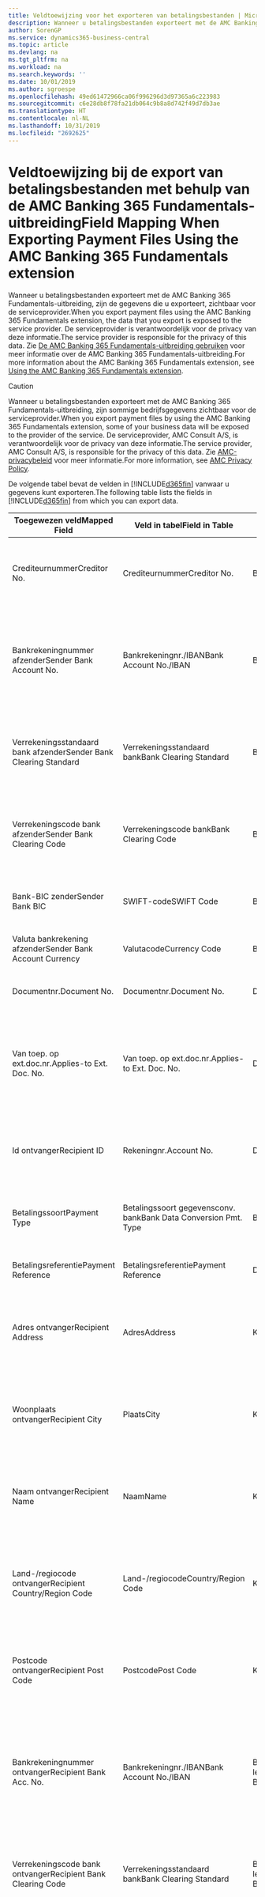 ```yaml
---
title: Veldtoewijzing voor het exporteren van betalingsbestanden | Microsoft Docs
description: Wanneer u betalingsbestanden exporteert met de AMC Banking 365 Fundamentals-uitbreiding, zijn de gegevens die u exporteert, zichtbaar voor de serviceprovider.
author: SorenGP
ms.service: dynamics365-business-central
ms.topic: article
ms.devlang: na
ms.tgt_pltfrm: na
ms.workload: na
ms.search.keywords: ''
ms.date: 10/01/2019
ms.author: sgroespe
ms.openlocfilehash: 49ed61472966ca06f996296d3d97365a6c223983
ms.sourcegitcommit: c6e28db8f78fa21db064c9b8a8d742f49d7db3ae
ms.translationtype: HT
ms.contentlocale: nl-NL
ms.lasthandoff: 10/31/2019
ms.locfileid: "2692625"
---
```

# <a name="field-mapping-when-exporting-payment-files-using-the-amc-banking-365-fundamentals-extension"></a><span data-ttu-id="570f8-103">Veldtoewijzing bij de export van betalingsbestanden met behulp van de AMC Banking 365 Fundamentals-uitbreiding</span><span class="sxs-lookup"><span data-stu-id="570f8-103">Field Mapping When Exporting Payment Files Using the AMC Banking 365 Fundamentals extension</span></span>
<span data-ttu-id="570f8-104">Wanneer u betalingsbestanden exporteert met de AMC Banking 365 Fundamentals-uitbreiding, zijn de gegevens die u exporteert, zichtbaar voor de serviceprovider.</span><span class="sxs-lookup"><span data-stu-id="570f8-104">When you export payment files using the AMC Banking 365 Fundamentals extension, the data that you export is exposed to the service provider.</span></span> <span data-ttu-id="570f8-105">De serviceprovider is verantwoordelijk voor de privacy van deze informatie.</span><span class="sxs-lookup"><span data-stu-id="570f8-105">The service provider is responsible for the privacy of this data.</span></span> <span data-ttu-id="570f8-106">Zie [De AMC Banking 365 Fundamentals-uitbreiding gebruiken](ui-extensions-amc-banking.md) voor meer informatie over de AMC Banking 365 Fundamentals-uitbreiding.</span><span class="sxs-lookup"><span data-stu-id="570f8-106">For more information about the AMC Banking 365 Fundamentals extension, see [Using the AMC Banking 365 Fundamentals extension](ui-extensions-amc-banking.md).</span></span>  

> [!CAUTION]  
>  <span data-ttu-id="570f8-107">Wanneer u betalingsbestanden exporteert met de AMC Banking 365 Fundamentals-uitbreiding, zijn sommige bedrijfsgegevens zichtbaar voor de serviceprovider.</span><span class="sxs-lookup"><span data-stu-id="570f8-107">When you export payment files by using the AMC Banking 365 Fundamentals extension, some of your business data will be exposed to the provider of the service.</span></span> <span data-ttu-id="570f8-108">De serviceprovider, AMC Consult A/S, is verantwoordelijk voor de privacy van deze informatie.</span><span class="sxs-lookup"><span data-stu-id="570f8-108">The service provider, AMC Consult A/S, is responsible for the privacy of this data.</span></span> <span data-ttu-id="570f8-109">Zie [AMC-privacybeleid](https://go.microsoft.com/fwlink/?LinkId=510158) voor meer informatie.</span><span class="sxs-lookup"><span data-stu-id="570f8-109">For more information, see [AMC Privacy Policy](https://go.microsoft.com/fwlink/?LinkId=510158).</span></span>  

<span data-ttu-id="570f8-110">De volgende tabel bevat de velden in [!INCLUDE[d365fin](includes/d365fin_md.md)] vanwaar u gegevens kunt exporteren.</span><span class="sxs-lookup"><span data-stu-id="570f8-110">The following table lists the fields in [!INCLUDE[d365fin](includes/d365fin_md.md)] from which you can export data.</span></span>  

|<span data-ttu-id="570f8-111">Toegewezen veld</span><span class="sxs-lookup"><span data-stu-id="570f8-111">Mapped Field</span></span>|<span data-ttu-id="570f8-112">Veld in tabel</span><span class="sxs-lookup"><span data-stu-id="570f8-112">Field in Table</span></span>|<span data-ttu-id="570f8-113">Tafel</span><span class="sxs-lookup"><span data-stu-id="570f8-113">Table</span></span>|<span data-ttu-id="570f8-114">Omschrijving</span><span class="sxs-lookup"><span data-stu-id="570f8-114">Description</span></span>|  
|------------------|--------------------|-----------|---------------------------------------|  
|<span data-ttu-id="570f8-115">Crediteurnummer</span><span class="sxs-lookup"><span data-stu-id="570f8-115">Creditor No.</span></span>|<span data-ttu-id="570f8-116">Crediteurnummer</span><span class="sxs-lookup"><span data-stu-id="570f8-116">Creditor No.</span></span>|<span data-ttu-id="570f8-117">Bankrekening</span><span class="sxs-lookup"><span data-stu-id="570f8-117">Bank Account</span></span>|<span data-ttu-id="570f8-118">De identificatie die door uw bank aan uw bedrijf is toegewezen om betalingen te innen</span><span class="sxs-lookup"><span data-stu-id="570f8-118">The identifier assigned to your company by your bank to collect payments</span></span>|  
|<span data-ttu-id="570f8-119">Bankrekeningnummer afzender</span><span class="sxs-lookup"><span data-stu-id="570f8-119">Sender Bank Account No.</span></span>|<span data-ttu-id="570f8-120">Bankrekeningnr./IBAN</span><span class="sxs-lookup"><span data-stu-id="570f8-120">Bank Account No./IBAN</span></span>|<span data-ttu-id="570f8-121">Bankrekening</span><span class="sxs-lookup"><span data-stu-id="570f8-121">Bank Account</span></span>|<span data-ttu-id="570f8-122">Het bankrekeningnummer van uw bedrijf (IBAN of ander) dat is opgegeven op de bankrekeningkaart</span><span class="sxs-lookup"><span data-stu-id="570f8-122">Your company's bank account number (IBAN or other) that is specified on the bank account card</span></span>|  
|<span data-ttu-id="570f8-123">Verrekeningsstandaard bank afzender</span><span class="sxs-lookup"><span data-stu-id="570f8-123">Sender Bank Clearing Standard</span></span>|<span data-ttu-id="570f8-124">Verrekeningsstandaard bank</span><span class="sxs-lookup"><span data-stu-id="570f8-124">Bank Clearing Standard</span></span>|<span data-ttu-id="570f8-125">Bankrekening</span><span class="sxs-lookup"><span data-stu-id="570f8-125">Bank Account</span></span>|<span data-ttu-id="570f8-126">Het nationale banknamenregister dat voor de bankrekening van de afzender wordt gebruikt</span><span class="sxs-lookup"><span data-stu-id="570f8-126">The national bank names register used for the sender bank account</span></span>|  
|<span data-ttu-id="570f8-127">Verrekeningscode bank afzender</span><span class="sxs-lookup"><span data-stu-id="570f8-127">Sender Bank Clearing Code</span></span>|<span data-ttu-id="570f8-128">Verrekeningscode bank</span><span class="sxs-lookup"><span data-stu-id="570f8-128">Bank Clearing Code</span></span>|<span data-ttu-id="570f8-129">Bankrekening</span><span class="sxs-lookup"><span data-stu-id="570f8-129">Bank Account</span></span>|<span data-ttu-id="570f8-130">De identificatie van de bankrekening van de afzender met betrekking tot het gebruikte banknamenregister</span><span class="sxs-lookup"><span data-stu-id="570f8-130">The identifier of the sender's bank in relation to the bank names register used</span></span>|  
|<span data-ttu-id="570f8-131">Bank-BIC zender</span><span class="sxs-lookup"><span data-stu-id="570f8-131">Sender Bank BIC</span></span>|<span data-ttu-id="570f8-132">SWIFT-code</span><span class="sxs-lookup"><span data-stu-id="570f8-132">SWIFT Code</span></span>|<span data-ttu-id="570f8-133">Bankrekening</span><span class="sxs-lookup"><span data-stu-id="570f8-133">Bank Account</span></span>|<span data-ttu-id="570f8-134">De SWIFT-identificatie van de bankrekening van de afzender</span><span class="sxs-lookup"><span data-stu-id="570f8-134">The SWIFT identifier of the sender bank account</span></span>|  
|<span data-ttu-id="570f8-135">Valuta bankrekening afzender</span><span class="sxs-lookup"><span data-stu-id="570f8-135">Sender Bank Account Currency</span></span>|<span data-ttu-id="570f8-136">Valutacode</span><span class="sxs-lookup"><span data-stu-id="570f8-136">Currency Code</span></span>|<span data-ttu-id="570f8-137">Bankrekening</span><span class="sxs-lookup"><span data-stu-id="570f8-137">Bank Account</span></span>|<span data-ttu-id="570f8-138">Valutacode van de bankrekening afzender</span><span class="sxs-lookup"><span data-stu-id="570f8-138">The sender bank account Currency Code</span></span>|  
|<span data-ttu-id="570f8-139">Documentnr.</span><span class="sxs-lookup"><span data-stu-id="570f8-139">Document No.</span></span>|<span data-ttu-id="570f8-140">Documentnr.</span><span class="sxs-lookup"><span data-stu-id="570f8-140">Document No.</span></span>|<span data-ttu-id="570f8-141">Dagboekregel</span><span class="sxs-lookup"><span data-stu-id="570f8-141">General Journal Line</span></span>|<span data-ttu-id="570f8-142">Het documentnummer van de betalingsregel</span><span class="sxs-lookup"><span data-stu-id="570f8-142">The document number of the payment line</span></span>|  
|<span data-ttu-id="570f8-143">Van toep. op ext.doc.nr.</span><span class="sxs-lookup"><span data-stu-id="570f8-143">Applies-to Ext. Doc. No.</span></span>|<span data-ttu-id="570f8-144">Van toep. op ext.doc.nr.</span><span class="sxs-lookup"><span data-stu-id="570f8-144">Applies-to Ext. Doc. No.</span></span>|<span data-ttu-id="570f8-145">Dagboekregel</span><span class="sxs-lookup"><span data-stu-id="570f8-145">General Journal Line</span></span>|<span data-ttu-id="570f8-146">Het externe documentnummer van de factuur of creditnota waarmee de betalingsregel wordt vereffend</span><span class="sxs-lookup"><span data-stu-id="570f8-146">The external document number of the invoice or credit memo that the payment line is applied to</span></span>|  
|<span data-ttu-id="570f8-147">Id ontvanger</span><span class="sxs-lookup"><span data-stu-id="570f8-147">Recipient ID</span></span>|<span data-ttu-id="570f8-148">Rekeningnr.</span><span class="sxs-lookup"><span data-stu-id="570f8-148">Account No.</span></span>|<span data-ttu-id="570f8-149">Dagboekregel</span><span class="sxs-lookup"><span data-stu-id="570f8-149">General Journal Line</span></span>|<span data-ttu-id="570f8-150">Het klant- of leveranciersnummer dat wordt opgegeven op de betalingsregel</span><span class="sxs-lookup"><span data-stu-id="570f8-150">The customer or vendor number that is specified on the payment line</span></span>|  
|<span data-ttu-id="570f8-151">Betalingssoort</span><span class="sxs-lookup"><span data-stu-id="570f8-151">Payment Type</span></span>|<span data-ttu-id="570f8-152">Betalingssoort gegevensconv. bank</span><span class="sxs-lookup"><span data-stu-id="570f8-152">Bank Data Conversion Pmt. Type</span></span>|<span data-ttu-id="570f8-153">Betalingswijze</span><span class="sxs-lookup"><span data-stu-id="570f8-153">Payment Method</span></span>|<span data-ttu-id="570f8-154">Het soort bankoverboeking, bijvoorbeeld binnenlands of internationaal</span><span class="sxs-lookup"><span data-stu-id="570f8-154">The type of bank transfer, such as domestic or international</span></span>|  
|<span data-ttu-id="570f8-155">Betalingsreferentie</span><span class="sxs-lookup"><span data-stu-id="570f8-155">Payment Reference</span></span>|<span data-ttu-id="570f8-156">Betalingsreferentie</span><span class="sxs-lookup"><span data-stu-id="570f8-156">Payment Reference</span></span>|<span data-ttu-id="570f8-157">Dagboekregel</span><span class="sxs-lookup"><span data-stu-id="570f8-157">General Journal Line</span></span>|<span data-ttu-id="570f8-158">De betalingsverwijzing van de betalingsregel</span><span class="sxs-lookup"><span data-stu-id="570f8-158">The payment reference of the payment line</span></span>|  
|<span data-ttu-id="570f8-159">Adres ontvanger</span><span class="sxs-lookup"><span data-stu-id="570f8-159">Recipient Address</span></span>|<span data-ttu-id="570f8-160">Adres</span><span class="sxs-lookup"><span data-stu-id="570f8-160">Address</span></span>|<span data-ttu-id="570f8-161">Klant/Leverancier</span><span class="sxs-lookup"><span data-stu-id="570f8-161">Customer/Vendor</span></span>|<span data-ttu-id="570f8-162">Het adres van de ontvanger die wordt opgegeven op de klanten- of leverancierskaart</span><span class="sxs-lookup"><span data-stu-id="570f8-162">The recipient address that is specified on the customer or vendor card</span></span>|  
|<span data-ttu-id="570f8-163">Woonplaats ontvanger</span><span class="sxs-lookup"><span data-stu-id="570f8-163">Recipient City</span></span>|<span data-ttu-id="570f8-164">Plaats</span><span class="sxs-lookup"><span data-stu-id="570f8-164">City</span></span>|<span data-ttu-id="570f8-165">Klant/Leverancier</span><span class="sxs-lookup"><span data-stu-id="570f8-165">Customer/Vendor</span></span>|<span data-ttu-id="570f8-166">De woonplaats van de ontvanger die wordt opgegeven op de klanten- of leverancierskaart</span><span class="sxs-lookup"><span data-stu-id="570f8-166">The recipient city that is specified on the customer or vendor card</span></span>|  
|<span data-ttu-id="570f8-167">Naam ontvanger</span><span class="sxs-lookup"><span data-stu-id="570f8-167">Recipient Name</span></span>|<span data-ttu-id="570f8-168">Naam</span><span class="sxs-lookup"><span data-stu-id="570f8-168">Name</span></span>|<span data-ttu-id="570f8-169">Klant/Leverancier</span><span class="sxs-lookup"><span data-stu-id="570f8-169">Customer/Vendor</span></span>|<span data-ttu-id="570f8-170">De naam van de ontvanger die wordt opgegeven op de klanten- of leverancierskaart</span><span class="sxs-lookup"><span data-stu-id="570f8-170">The recipient name that is specified on the customer or vendor card</span></span>|  
|<span data-ttu-id="570f8-171">Land-/regiocode ontvanger</span><span class="sxs-lookup"><span data-stu-id="570f8-171">Recipient Country/Region Code</span></span>|<span data-ttu-id="570f8-172">Land-/regiocode</span><span class="sxs-lookup"><span data-stu-id="570f8-172">Country/Region Code</span></span>|<span data-ttu-id="570f8-173">Klant/Leverancier</span><span class="sxs-lookup"><span data-stu-id="570f8-173">Customer/Vendor</span></span>|<span data-ttu-id="570f8-174">De land-/regiocode van de ontvanger die wordt opgegeven op de klanten- of leverancierskaart</span><span class="sxs-lookup"><span data-stu-id="570f8-174">The recipient country/region code that is specified on the customer or vendor card</span></span>|  
|<span data-ttu-id="570f8-175">Postcode ontvanger</span><span class="sxs-lookup"><span data-stu-id="570f8-175">Recipient Post Code</span></span>|<span data-ttu-id="570f8-176">Postcode</span><span class="sxs-lookup"><span data-stu-id="570f8-176">Post Code</span></span>|<span data-ttu-id="570f8-177">Klant/Leverancier</span><span class="sxs-lookup"><span data-stu-id="570f8-177">Customer/Vendor</span></span>|<span data-ttu-id="570f8-178">De postcode van de ontvanger die wordt opgegeven op de klanten- of leverancierskaart</span><span class="sxs-lookup"><span data-stu-id="570f8-178">The recipient post code that is specified on the customer or vendor card</span></span>|  
|<span data-ttu-id="570f8-179">Bankrekeningnummer ontvanger</span><span class="sxs-lookup"><span data-stu-id="570f8-179">Recipient Bank Acc. No.</span></span>|<span data-ttu-id="570f8-180">Bankrekeningnr./IBAN</span><span class="sxs-lookup"><span data-stu-id="570f8-180">Bank Account No./IBAN</span></span>|<span data-ttu-id="570f8-181">Bankrekening klant/Bankrekening leverancier</span><span class="sxs-lookup"><span data-stu-id="570f8-181">Customer Bank Account/Vendor Bank Account</span></span>|<span data-ttu-id="570f8-182">Het nummer van de bankrekening (IBAN of ander) van de ontvanger dat is opgegeven op de bankrekeningkaart van de klant of leverancier</span><span class="sxs-lookup"><span data-stu-id="570f8-182">The recipient bank account number (IBAN or other) that is specified on the customer or vendor bank account card</span></span>|  
|<span data-ttu-id="570f8-183">Verrekeningscode bank ontvanger</span><span class="sxs-lookup"><span data-stu-id="570f8-183">Recipient Bank Clearing Code</span></span>|<span data-ttu-id="570f8-184">Verrekeningsstandaard bank</span><span class="sxs-lookup"><span data-stu-id="570f8-184">Bank Clearing Standard</span></span>|<span data-ttu-id="570f8-185">Bankrekening klant/Bankrekening leverancier</span><span class="sxs-lookup"><span data-stu-id="570f8-185">Customer Bank Account/Vendor Bank Account</span></span>|<span data-ttu-id="570f8-186">Het nationale banknamenregister dat voor de bankrekening van de ontvanger wordt gebruikt</span><span class="sxs-lookup"><span data-stu-id="570f8-186">The national bank names register used for the recipient bank account</span></span>|  
|<span data-ttu-id="570f8-187">Verrekeningsstand. bank ontvanger</span><span class="sxs-lookup"><span data-stu-id="570f8-187">Recipient Bank Clearing Std.</span></span>|<span data-ttu-id="570f8-188">Verrekeningscode bank</span><span class="sxs-lookup"><span data-stu-id="570f8-188">Bank Clearing Code</span></span>|<span data-ttu-id="570f8-189">Bankrekening klant/Bankrekening leverancier</span><span class="sxs-lookup"><span data-stu-id="570f8-189">Customer Bank Account/Vendor Bank Account</span></span>|<span data-ttu-id="570f8-190">De identificatie van de bankrekening van de ontvanger met betrekking tot het banknamenregister dat wordt gebruikt</span><span class="sxs-lookup"><span data-stu-id="570f8-190">The identifier of the recipient bank account in relation to the bank names register that is used</span></span>|  
|<span data-ttu-id="570f8-191">E-mailadres ontvanger</span><span class="sxs-lookup"><span data-stu-id="570f8-191">Recipient Email Address</span></span>|<span data-ttu-id="570f8-192">E-mail</span><span class="sxs-lookup"><span data-stu-id="570f8-192">E-Mail</span></span>|<span data-ttu-id="570f8-193">Klant/Leverancier</span><span class="sxs-lookup"><span data-stu-id="570f8-193">Customer/Vendor</span></span>|<span data-ttu-id="570f8-194">Het e-mailadres van de ontvanger</span><span class="sxs-lookup"><span data-stu-id="570f8-194">The email address of the recipient</span></span>|  
|<span data-ttu-id="570f8-195">Bericht aan ontvanger 1</span><span class="sxs-lookup"><span data-stu-id="570f8-195">Message To Recipient 1</span></span>|<span data-ttu-id="570f8-196">Bericht aan ontvanger</span><span class="sxs-lookup"><span data-stu-id="570f8-196">Message to Recipient</span></span>|<span data-ttu-id="570f8-197">Dagboekregel</span><span class="sxs-lookup"><span data-stu-id="570f8-197">General Journal Line</span></span>|<span data-ttu-id="570f8-198">Het bericht aan de ontvanger die is opgegeven op de betalingsregel</span><span class="sxs-lookup"><span data-stu-id="570f8-198">The message to recipient that is specified on the payment line</span></span>|  
|<span data-ttu-id="570f8-199">Bedrag</span><span class="sxs-lookup"><span data-stu-id="570f8-199">Amount</span></span>|<span data-ttu-id="570f8-200">Bedrag</span><span class="sxs-lookup"><span data-stu-id="570f8-200">Amount</span></span>|<span data-ttu-id="570f8-201">Dagboekregel</span><span class="sxs-lookup"><span data-stu-id="570f8-201">General Journal Line</span></span>|<span data-ttu-id="570f8-202">Het bedrag op de betalingsregel</span><span class="sxs-lookup"><span data-stu-id="570f8-202">The amount on the payment line</span></span>|  
|<span data-ttu-id="570f8-203">Valutacode</span><span class="sxs-lookup"><span data-stu-id="570f8-203">Currency Code</span></span>|<span data-ttu-id="570f8-204">Valutacode</span><span class="sxs-lookup"><span data-stu-id="570f8-204">Currency Code</span></span>|<span data-ttu-id="570f8-205">Dagboekregel</span><span class="sxs-lookup"><span data-stu-id="570f8-205">General Journal Line</span></span>|<span data-ttu-id="570f8-206">De valutacode op de betalingsregel</span><span class="sxs-lookup"><span data-stu-id="570f8-206">The currency code on the payment line</span></span>|  
|<span data-ttu-id="570f8-207">Overdrachtsdatum</span><span class="sxs-lookup"><span data-stu-id="570f8-207">Transfer Date</span></span>|<span data-ttu-id="570f8-208">Boekingsdatum</span><span class="sxs-lookup"><span data-stu-id="570f8-208">Posting Date</span></span>|<span data-ttu-id="570f8-209">Dagboekregel</span><span class="sxs-lookup"><span data-stu-id="570f8-209">General Journal Line</span></span>|<span data-ttu-id="570f8-210">De boekingsdatum van de betalingsregel</span><span class="sxs-lookup"><span data-stu-id="570f8-210">The posting date of the payment line</span></span>|  
|<span data-ttu-id="570f8-211">Factuurbedrag</span><span class="sxs-lookup"><span data-stu-id="570f8-211">Invoice Amount</span></span>|<span data-ttu-id="570f8-212">Oorspronkelijk bedrag</span><span class="sxs-lookup"><span data-stu-id="570f8-212">Original Amount</span></span>|<span data-ttu-id="570f8-213">Klantenpost/Leverancierspost</span><span class="sxs-lookup"><span data-stu-id="570f8-213">Customer/Vendor Ledger Entry</span></span>|<span data-ttu-id="570f8-214">Het bedrag op de post waarmee de betaling wordt vereffend</span><span class="sxs-lookup"><span data-stu-id="570f8-214">The amount on the entry that the payment is applied to</span></span>|  
|<span data-ttu-id="570f8-215">Factuurdatum</span><span class="sxs-lookup"><span data-stu-id="570f8-215">Invoice Date</span></span>|<span data-ttu-id="570f8-216">Documentdatum</span><span class="sxs-lookup"><span data-stu-id="570f8-216">Document Date</span></span>|<span data-ttu-id="570f8-217">Klantenpost/Leverancierspost</span><span class="sxs-lookup"><span data-stu-id="570f8-217">Customer/Vendor Ledger Entry</span></span>|<span data-ttu-id="570f8-218">De factuurdatum op de post waarmee de betaling wordt vereffend</span><span class="sxs-lookup"><span data-stu-id="570f8-218">The invoice date on the entry that the payment is applied to</span></span>|  
|<span data-ttu-id="570f8-219">Adres bank ontvanger</span><span class="sxs-lookup"><span data-stu-id="570f8-219">Recipient Bank Address</span></span>|<span data-ttu-id="570f8-220">Adres</span><span class="sxs-lookup"><span data-stu-id="570f8-220">Address</span></span>|<span data-ttu-id="570f8-221">Bankrekening klant/Bankrekening leverancier</span><span class="sxs-lookup"><span data-stu-id="570f8-221">Customer Bank Account/Vendor Bank Account</span></span>|<span data-ttu-id="570f8-222">Het adres van de bankrekening van de ontvanger dat is opgegeven op de bankrekeningkaart van de klant of leverancier</span><span class="sxs-lookup"><span data-stu-id="570f8-222">The recipient bank account address that is specified on the customer or vendor bank account card</span></span>|  
|<span data-ttu-id="570f8-223">Het adres van de bankrekening van de ontvanger dat is opgegeven op de bankrekeningkaart van de klant of leverancier</span><span class="sxs-lookup"><span data-stu-id="570f8-223">The recipient bank account address that is specified on the customer or vendor bank account card</span></span>|<span data-ttu-id="570f8-224">Plaats</span><span class="sxs-lookup"><span data-stu-id="570f8-224">City</span></span>|<span data-ttu-id="570f8-225">Bankrekening klant/Bankrekening leverancier</span><span class="sxs-lookup"><span data-stu-id="570f8-225">Customer Bank Account/Vendor Bank Account</span></span>|<span data-ttu-id="570f8-226">De plaats van de bankrekening van de ontvanger die is opgegeven op de bankrekeningkaart van de klant of leverancier</span><span class="sxs-lookup"><span data-stu-id="570f8-226">The recipient bank account city that is specified on the customer or vendor bank account card</span></span>|  
|<span data-ttu-id="570f8-227">Banknaam ontvanger</span><span class="sxs-lookup"><span data-stu-id="570f8-227">Recipient Bank Name</span></span>|<span data-ttu-id="570f8-228">Naam</span><span class="sxs-lookup"><span data-stu-id="570f8-228">Name</span></span>|<span data-ttu-id="570f8-229">Bankrekening klant/Bankrekening leverancier</span><span class="sxs-lookup"><span data-stu-id="570f8-229">Customer Bank Account/Vendor Bank Account</span></span>|<span data-ttu-id="570f8-230">De naam van de bankrekening van de ontvanger die is opgegeven op de bankrekeningkaart van de klant of leverancier</span><span class="sxs-lookup"><span data-stu-id="570f8-230">The recipient bank account name that is specified on the customer or vendor bank account card</span></span>|  
|<span data-ttu-id="570f8-231">Land/regio bank ontvanger</span><span class="sxs-lookup"><span data-stu-id="570f8-231">Recipient Bank Country/Region</span></span>|<span data-ttu-id="570f8-232">Land-/regiocode</span><span class="sxs-lookup"><span data-stu-id="570f8-232">Country/Region Code</span></span>|<span data-ttu-id="570f8-233">Bankrekening klant/Bankrekening leverancier</span><span class="sxs-lookup"><span data-stu-id="570f8-233">Customer Bank Account/Vendor Bank Account</span></span>|<span data-ttu-id="570f8-234">Het land/de regio van bankrekening van de ontvanger dat/die is opgegeven op de bankrekeningkaart van de klant of leverancier</span><span class="sxs-lookup"><span data-stu-id="570f8-234">The recipient bank account country/region that is specified on the customer or vendor bank account card</span></span>|  
|<span data-ttu-id="570f8-235">Postcode bank ontvanger</span><span class="sxs-lookup"><span data-stu-id="570f8-235">Recipient Bank Post Code</span></span>|<span data-ttu-id="570f8-236">Postcode</span><span class="sxs-lookup"><span data-stu-id="570f8-236">Post Code</span></span>|<span data-ttu-id="570f8-237">Bankrekening klant/Bankrekening leverancier</span><span class="sxs-lookup"><span data-stu-id="570f8-237">Customer Bank Account/Vendor Bank Account</span></span>|<span data-ttu-id="570f8-238">De postcode van de bankrekening van de ontvanger die is opgegeven op de bankrekeningkaart van de klant of leverancier</span><span class="sxs-lookup"><span data-stu-id="570f8-238">The recipient bank account post code that is specified on the customer or vendor bank account card</span></span>|  
|<span data-ttu-id="570f8-239">Adres bank afzender</span><span class="sxs-lookup"><span data-stu-id="570f8-239">Sender Bank Address</span></span>|<span data-ttu-id="570f8-240">Adres</span><span class="sxs-lookup"><span data-stu-id="570f8-240">Address</span></span>|<span data-ttu-id="570f8-241">Bankrekening</span><span class="sxs-lookup"><span data-stu-id="570f8-241">Bank Account</span></span>|<span data-ttu-id="570f8-242">Het adres van de bankrekening van de afzender dat is opgegeven op de bankrekeningkaart</span><span class="sxs-lookup"><span data-stu-id="570f8-242">The sender bank account address that is specified on the bank account card</span></span>|  
|<span data-ttu-id="570f8-243">Plaats bank afzender</span><span class="sxs-lookup"><span data-stu-id="570f8-243">Sender Bank City</span></span>|<span data-ttu-id="570f8-244">Plaats</span><span class="sxs-lookup"><span data-stu-id="570f8-244">City</span></span>|<span data-ttu-id="570f8-245">Bankrekening</span><span class="sxs-lookup"><span data-stu-id="570f8-245">Bank Account</span></span>|<span data-ttu-id="570f8-246">De plaats van de bankrekening van de afzender die is opgegeven op de bankrekeningkaart</span><span class="sxs-lookup"><span data-stu-id="570f8-246">The sender bank account city that is specified on the bank account card</span></span>|  
|<span data-ttu-id="570f8-247">Banknaam afzender</span><span class="sxs-lookup"><span data-stu-id="570f8-247">Sender Bank Name</span></span>|<span data-ttu-id="570f8-248">Naam</span><span class="sxs-lookup"><span data-stu-id="570f8-248">Name</span></span>|<span data-ttu-id="570f8-249">Bankrekening</span><span class="sxs-lookup"><span data-stu-id="570f8-249">Bank Account</span></span>|<span data-ttu-id="570f8-250">De naam van de bankrekening van de afzender die is opgegeven op de bankrekeningkaart</span><span class="sxs-lookup"><span data-stu-id="570f8-250">The sender bank account name that is specified on the bank account card</span></span>|  
|<span data-ttu-id="570f8-251">Land/regiocode bank afzender</span><span class="sxs-lookup"><span data-stu-id="570f8-251">Sender Bank Country/Region</span></span>|<span data-ttu-id="570f8-252">Land-/regiocode</span><span class="sxs-lookup"><span data-stu-id="570f8-252">Country/Region Code</span></span>|<span data-ttu-id="570f8-253">Bankrekening</span><span class="sxs-lookup"><span data-stu-id="570f8-253">Bank Account</span></span>|<span data-ttu-id="570f8-254">Het land/de regio van de bankrekening van de afzender dat/die is opgegeven op de bankrekeningkaart</span><span class="sxs-lookup"><span data-stu-id="570f8-254">The sender bank account country/region that is specified on the bank account card</span></span>|  
|<span data-ttu-id="570f8-255">Postcode bank afzender</span><span class="sxs-lookup"><span data-stu-id="570f8-255">Sender Bank Post Code</span></span>|<span data-ttu-id="570f8-256">Postcode</span><span class="sxs-lookup"><span data-stu-id="570f8-256">Post Code</span></span>|<span data-ttu-id="570f8-257">Bankrekening</span><span class="sxs-lookup"><span data-stu-id="570f8-257">Bank Account</span></span>|<span data-ttu-id="570f8-258">De postcode van de bankrekening van de afzender die is opgegeven op de bankrekeningkaart</span><span class="sxs-lookup"><span data-stu-id="570f8-258">The sender bank account post code that is specified on the bank account card</span></span>|  
|<span data-ttu-id="570f8-259">Algemeen dagboeksjabloon</span><span class="sxs-lookup"><span data-stu-id="570f8-259">General Journal Template</span></span>|<span data-ttu-id="570f8-260">Dagboeksjabloon</span><span class="sxs-lookup"><span data-stu-id="570f8-260">Journal Template Name</span></span>|<span data-ttu-id="570f8-261">Dagboekregel</span><span class="sxs-lookup"><span data-stu-id="570f8-261">General Journal Line</span></span>|<span data-ttu-id="570f8-262">De dagboeksjabloon die wordt gebruikt voor de betalingsregel</span><span class="sxs-lookup"><span data-stu-id="570f8-262">The general journal template that is used for the payment line</span></span>|  
|<span data-ttu-id="570f8-263">Batchnaam financieel dagboek</span><span class="sxs-lookup"><span data-stu-id="570f8-263">General Journal Batch Name</span></span>|<span data-ttu-id="570f8-264">Dagboekbatch</span><span class="sxs-lookup"><span data-stu-id="570f8-264">Journal Batch Name</span></span>|<span data-ttu-id="570f8-265">Dagboekregel</span><span class="sxs-lookup"><span data-stu-id="570f8-265">General Journal Line</span></span>|<span data-ttu-id="570f8-266">De dagboekbatchnaam die wordt gebruikt voor de betalingsregel</span><span class="sxs-lookup"><span data-stu-id="570f8-266">The general journal batch name that is used for the payment line</span></span>|  
|<span data-ttu-id="570f8-267">Banknaam afzender - Gegevensconv.</span><span class="sxs-lookup"><span data-stu-id="570f8-267">Sender Bank Name - Data Conv.</span></span>|<span data-ttu-id="570f8-268">Banknaam - Gegevensconversie</span><span class="sxs-lookup"><span data-stu-id="570f8-268">Bank Name – Data Conv.</span></span>|<span data-ttu-id="570f8-269">Bankrekening</span><span class="sxs-lookup"><span data-stu-id="570f8-269">Bank Account</span></span>|<span data-ttu-id="570f8-270">De naam van de bankrekening van de afzender die is aangevraagd door de AMC Banking 365 Fundamentals-uitbreiding en die wordt vermeld op de bankpas</span><span class="sxs-lookup"><span data-stu-id="570f8-270">The sender bank account name that is requested by the AMC Banking 365 Fundamentals extension and specified on the bank account card</span></span>|  

## <a name="see-also"></a><span data-ttu-id="570f8-271">Zie ook</span><span class="sxs-lookup"><span data-stu-id="570f8-271">See Also</span></span>  
[<span data-ttu-id="570f8-272">Gegevensuitwisseling instellen</span><span class="sxs-lookup"><span data-stu-id="570f8-272">Setting Up Data Exchange</span></span>](across-set-up-data-exchange.md)  
<span data-ttu-id="570f8-273">[Gegevens elektronisch uitwisselen](across-data-exchange.md)
[De AMC Banking 365 Fundamentals-uitbreiding gebruiken](ui-extensions-amc-banking.md) </span><span class="sxs-lookup"><span data-stu-id="570f8-273">[Exchanging Data Electronically](across-data-exchange.md)
[Using the AMC Banking 365 Fundamentals extension](ui-extensions-amc-banking.md) </span></span>  
[<span data-ttu-id="570f8-274">Betalingen verrichten met de conversieservice van bankgegevens of SEPA-overmaking</span><span class="sxs-lookup"><span data-stu-id="570f8-274">Make Payments with Bank Data Conversion Service or SEPA Credit Transfer</span></span>](finance-make-payments-with-bank-data-conversion-service-or-sepa-credit-transfer.md)   
